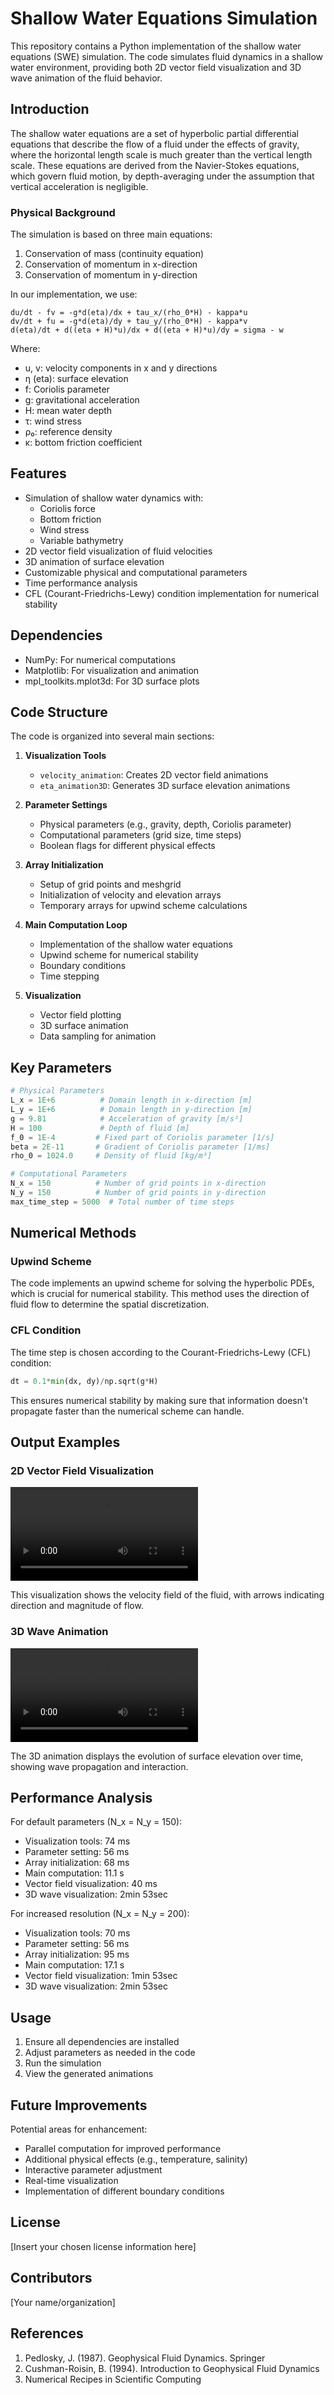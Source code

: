 # Shallow Water Equations Simulation

This repository contains a Python implementation of the shallow water equations (SWE) simulation. The code simulates fluid dynamics in a shallow water environment, providing both 2D vector field visualization and 3D wave animation of the fluid behavior.

## Introduction

The shallow water equations are a set of hyperbolic partial differential equations that describe the flow of a fluid under the effects of gravity, where the horizontal length scale is much greater than the vertical length scale. These equations are derived from the Navier-Stokes equations, which govern fluid motion, by depth-averaging under the assumption that vertical acceleration is negligible.

### Physical Background

The simulation is based on three main equations:
1. Conservation of mass (continuity equation)
2. Conservation of momentum in x-direction
3. Conservation of momentum in y-direction

In our implementation, we use:

```
du/dt - fv = -g*d(eta)/dx + tau_x/(rho_0*H) - kappa*u
dv/dt + fu = -g*d(eta)/dy + tau_y/(rho_0*H) - kappa*v
d(eta)/dt + d((eta + H)*u)/dx + d((eta + H)*u)/dy = sigma - w
```

Where:
- u, v: velocity components in x and y directions
- η (eta): surface elevation
- f: Coriolis parameter
- g: gravitational acceleration
- H: mean water depth
- τ: wind stress
- ρ₀: reference density
- κ: bottom friction coefficient

## Features

- Simulation of shallow water dynamics with:
  - Coriolis force
  - Bottom friction
  - Wind stress
  - Variable bathymetry
- 2D vector field visualization of fluid velocities
- 3D animation of surface elevation
- Customizable physical and computational parameters
- Time performance analysis
- CFL (Courant-Friedrichs-Lewy) condition implementation for numerical stability

## Dependencies

- NumPy: For numerical computations
- Matplotlib: For visualization and animation
- mpl_toolkits.mplot3d: For 3D surface plots

## Code Structure

The code is organized into several main sections:

1. **Visualization Tools**
   - `velocity_animation`: Creates 2D vector field animations
   - `eta_animation3D`: Generates 3D surface elevation animations

2. **Parameter Settings**
   - Physical parameters (e.g., gravity, depth, Coriolis parameter)
   - Computational parameters (grid size, time steps)
   - Boolean flags for different physical effects

3. **Array Initialization**
   - Setup of grid points and meshgrid
   - Initialization of velocity and elevation arrays
   - Temporary arrays for upwind scheme calculations

4. **Main Computation Loop**
   - Implementation of the shallow water equations
   - Upwind scheme for numerical stability
   - Boundary conditions
   - Time stepping

5. **Visualization**
   - Vector field plotting
   - 3D surface animation
   - Data sampling for animation

## Key Parameters

```python
# Physical Parameters
L_x = 1E+6          # Domain length in x-direction [m]
L_y = 1E+6          # Domain length in y-direction [m]
g = 9.81            # Acceleration of gravity [m/s²]
H = 100             # Depth of fluid [m]
f_0 = 1E-4         # Fixed part of Coriolis parameter [1/s]
beta = 2E-11       # Gradient of Coriolis parameter [1/ms]
rho_0 = 1024.0     # Density of fluid [kg/m³]

# Computational Parameters
N_x = 150          # Number of grid points in x-direction
N_y = 150          # Number of grid points in y-direction
max_time_step = 5000  # Total number of time steps
```

## Numerical Methods

### Upwind Scheme
The code implements an upwind scheme for solving the hyperbolic PDEs, which is crucial for numerical stability. This method uses the direction of fluid flow to determine the spatial discretization.

### CFL Condition
The time step is chosen according to the Courant-Friedrichs-Lewy (CFL) condition:
```python
dt = 0.1*min(dx, dy)/np.sqrt(g*H)
```
This ensures numerical stability by making sure that information doesn't propagate faster than the numerical scheme can handle.

## Output Examples

### 2D Vector Field Visualization
![Vector Field Animation](./velocity.mp4)

This visualization shows the velocity field of the fluid, with arrows indicating direction and magnitude of flow.

### 3D Wave Animation
![Vector Field Animation](./eta_surface.mp4)



The 3D animation displays the evolution of surface elevation over time, showing wave propagation and interaction.

## Performance Analysis

For default parameters (N_x = N_y = 150):
- Visualization tools: 74 ms
- Parameter setting: 56 ms
- Array initialization: 68 ms
- Main computation: 11.1 s
- Vector field visualization: 40 ms
- 3D wave visualization: 2min 53sec

For increased resolution (N_x = N_y = 200):
- Visualization tools: 70 ms
- Parameter setting: 56 ms
- Array initialization: 95 ms
- Main computation: 17.1 s
- Vector field visualization: 1min 53sec
- 3D wave visualization: 2min 53sec

## Usage

1. Ensure all dependencies are installed
2. Adjust parameters as needed in the code
3. Run the simulation
4. View the generated animations

## Future Improvements

Potential areas for enhancement:
- Parallel computation for improved performance
- Additional physical effects (e.g., temperature, salinity)
- Interactive parameter adjustment
- Real-time visualization
- Implementation of different boundary conditions

## License

[Insert your chosen license information here]

## Contributors

[Your name/organization]

## References

1. Pedlosky, J. (1987). Geophysical Fluid Dynamics. Springer
2. Cushman-Roisin, B. (1994). Introduction to Geophysical Fluid Dynamics
3. Numerical Recipes in Scientific Computing
